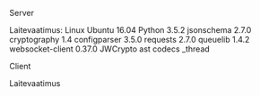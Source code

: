 Server

Laitevaatimus:
Linux Ubuntu 16.04
Python 3.5.2
jsonschema 2.7.0
cryptography 1.4
configparser 3.5.0
requests 2.7.0
queuelib 1.4.2
websocket-client 0.37.0
JWCrypto
ast
codecs
_thread

Client

Laitevaatimus
